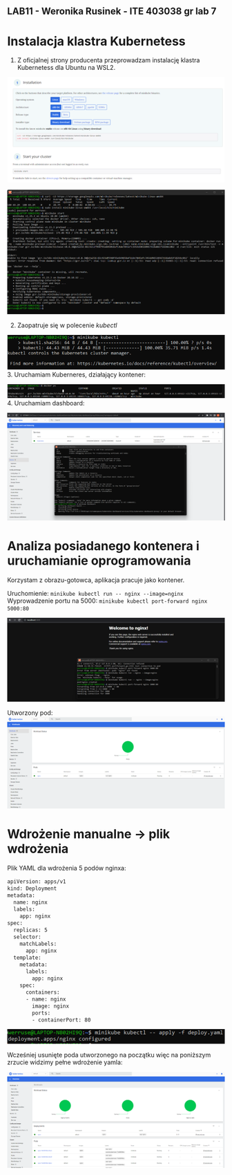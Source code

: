 ## **LAB11 - Weronika Rusinek - ITE  403038 gr lab 7**


#   Instalacja klastra Kubernetess

1. Z oficjalnej strony producenta przeprowadzam instalację klastra Kubernetess dla Ubuntu na WSL2.

![.](install.png)

![.](installshell.png)

2. Zaopatruje się w polecenie *kubectl*

![.](kubectl.png)
3. Uruchamiam Kuberneres, działający kontener:

![.](ps.png)
4. Uruchamiam dashboard:

![.](dashboard.png)


# Analiza posiadanego kontenera i uruchamianie oprogramowania

Korzystam z obrazu-gotowca, aplikacja pracuje jako kontener. 

Uruchomienie: `minikube kubectl run -- nginx --image=nginx`
Wyprowadzenie portu na 5000: `minikube kubectl port-forward nginx 5000:80`

![.](nginx.png)

Utworzony pod: 
![.](dash_n.png)

# Wdrożenie manualne -> plik wdrożenia  

Plik YAML dla wdrożenia 5 podów nginxa:

```
apiVersion: apps/v1
kind: Deployment
metadata:
  name: nginx
  labels:
    app: nginx
spec:
  replicas: 5
  selector:
    matchLabels:
      app: nginx
  template:
    metadata:
      labels:
        app: nginx
    spec:
      containers:
      - name: nginx
        image: nginx
        ports:
        - containerPort: 80
```

![.](apply_dpl.png)

Wcześniej usunięte poda utworzonego na początku więc na poniższym zrzucie widzimy pełne wdrożenie yamla: 

![.](deployment.png)
